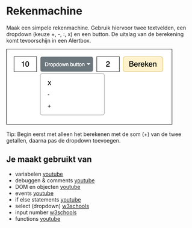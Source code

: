 # Rekenmachine

Maak een simpele rekenmachine. Gebruik hiervoor twee textvelden, een dropdown (keuze +, -, :, x) en een button. De uitslag van de berekening komt tevoorschijn in een Alertbox.

![Quote ui](images/Rekenmachine-ui.png)

Tip: Begin eerst met alleen het berekenen met de som (+) van de twee getallen, daarna pas de dropdown toevoegen.

## Je maakt gebruikt van
- variabelen [youtube](https://www.youtube.com/watch?v=HfWaYjRrIM4)
- debuggen & comments [youtube](https://www.youtube.com/watch?v=XUYCOm38SWY)
- DOM en objecten [youtube](https://www.youtube.com/watch?v=k81rBKqwDhU)
- events [youtube](https://www.youtube.com/watch?v=6jYEabxJXxg)
- if else statements [youtube](https://www.youtube.com/watch?v=ndXEEG3kZOU)
- select (dropdown) [w3schools](https://www.w3schools.com/tags/tag_select.asp)
- input number [w3schools](https://www.w3schools.com/tags/att_input_type_number.asp)
- functions [youtube](https://www.youtube.com/watch?v=zC5cvaETdyQ)